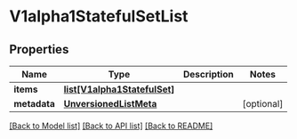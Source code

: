 # V1alpha1StatefulSetList

## Properties
Name | Type | Description | Notes
------------ | ------------- | ------------- | -------------
**items** | [**list[V1alpha1StatefulSet]**](V1alpha1StatefulSet.md) |  | 
**metadata** | [**UnversionedListMeta**](UnversionedListMeta.md) |  | [optional] 

[[Back to Model list]](../README.md#documentation-for-models) [[Back to API list]](../README.md#documentation-for-api-endpoints) [[Back to README]](../README.md)


